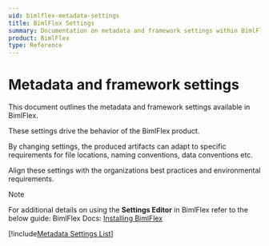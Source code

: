 ```yaml
---
uid: bimlflex-metadata-settings
title: BimlFlex Settings
summary: Documentation on metadata and framework settings within BimlFlex
product: BimlFlex
type: Reference
---
```

# Metadata and framework settings

This document outlines the metadata and framework settings available in BimlFlex.

These settings drive the behavior of the BimlFlex product.

By changing settings, the produced artifacts can adapt to specific requirements for file locations, naming conventions, data conventions etc.

Align these settings with the organizations best practices and environmental requirements.

> [!NOTE]
> For additional details on using the **Settings Editor** in BimlFlex refer to the below guide:
> BimlFlex Docs: [Installing BimlFlex](xref:settings)

[!include[Metadata Settings List](_metadata_settings_export.md)]
